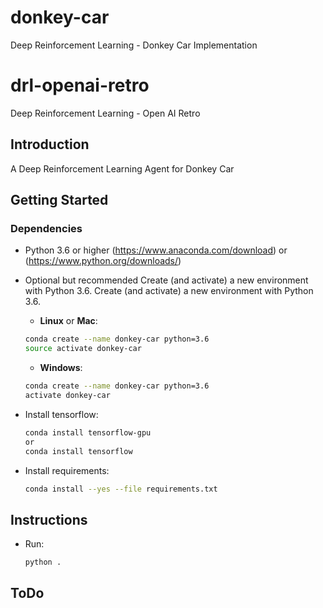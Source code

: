 # donkey-car
Deep Reinforcement Learning - Donkey Car Implementation

# drl-openai-retro
Deep Reinforcement Learning - Open AI Retro

## Introduction
A Deep Reinforcement Learning Agent for Donkey Car 

## Getting Started

### Dependencies
- Python 3.6 or higher (https://www.anaconda.com/download) or (https://www.python.org/downloads/) 
- Optional but recommended Create (and activate) a new environment with Python 3.6.
    Create (and activate) a new environment with Python 3.6.
    - __Linux__ or __Mac__: 
	```bash
	conda create --name donkey-car python=3.6
	source activate donkey-car
	```
	- __Windows__: 
	```bash
	conda create --name donkey-car python=3.6 
	activate donkey-car
	```
- Install tensorflow:
    ```bash
    conda install tensorflow-gpu
	or
	conda install tensorflow
	```

- Install requirements:
    ```bash
    conda install --yes --file requirements.txt
	```

## Instructions

- Run:
    ```bash
	python .
	```

## ToDo
